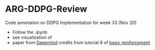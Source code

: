 # ARG-DDPG-Review
Code annotation on DDPG Implementation for week 33 (Nov 20)


* Follow the .ipynb
* see visualization of 
* paper from [Deepmind](https://arxiv.org/pdf/1509.02971.pdf)
credits from tutorial 9 of [basic reinforcement](https://github.com/vmayoral/basic_reinforcement_learning)
